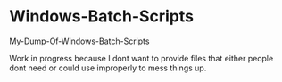 # Windows-Batch-Scripts
My-Dump-Of-Windows-Batch-Scripts

Work in progress because I dont want to provide files that either people dont need or could use improperly to mess things up.
